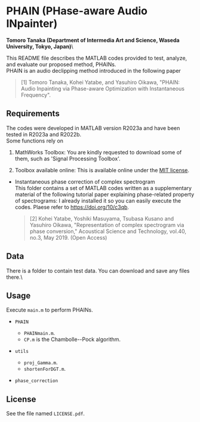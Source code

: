 # PHAIN (PHase-aware Audio INpainter)
**Tomoro Tanaka (Department of Intermedia Art and Science, Waseda University, Tokyo, Japan)**\

This README file describes the MATLAB codes provided to test, analyze, and evaluate our proposed method, PHAINs.\
PHAIN is an audio declipping method introduced in the following paper
>[1] Tomoro Tanaka, Kohei Yatabe, and Yasuhiro Oikawa, "PHAIN: Audio Inpainting via Phase-aware Optimization with Instantaneous Frequency".

## Requirements
The codes were developed in MATLAB version R2023a and have been tested in R2023a and R2022b.\
Some functions rely on 

1. MathWorks Toolbox: You are kindly requested to download some of them, such as 'Signal Processing Toolbox'.

2. Toolbox available online: This is available online under the [MIT license](https://opensource.org/licenses/mit-license.php).

- Instantaneous phase correction of complex spectrogram\
  This folder contains a set of MATLAB codes written as a supplementary material of the following tutorial paper explaining phase-related property of spectrograms:
  I already installed it so you can easily execute the codes. Plaese refer to https://doi.org/10/c3qb.

  >[2] Kohei Yatabe, Yoshiki Masuyama, Tsubasa Kusano and Yasuhiro Oikawa, "Representation of complex spectrogram via phase conversion," Acoustical Science and Technology, vol.40, no.3, May 2019. (Open Access)

## Data
There is a folder to contain test data. You can download and save any files there.\


## Usage
Execute `main.m` to perform PHAINs.

- `PHAIN`
  - `PHAINmain.m`.
  - `CP.m` is the Chambolle--Pock algorithm.

- `utils`
  - `proj_Gamma.m`.
  - `shortenForDGT.m`.

- `phase_correction`


## License
See the file named `LICENSE.pdf`.
